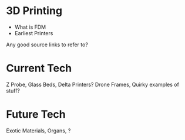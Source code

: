 3D Printing
===========

* What is FDM
* Earliest Printers

Any good source links to refer to?

Current Tech
============
Z Probe, Glass Beds, Delta Printers?
Drone Frames, Quirky examples of stuff?

Future Tech
===========

Exotic Materials, Organs, ?
